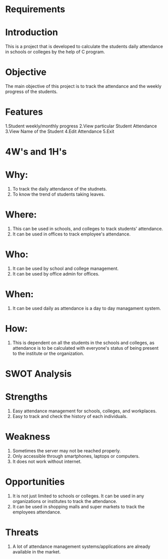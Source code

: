 # Requirements

# Introduction
This is a project that is developed to calculate the students daily attendance in schools or colleges by the help of C program.

# Objective
The main objective of this project is to track the attendance and the weekly progress of the students.

# Features
1.Student weekly/monthly progress
2.View particular Student Attendance
3.View Name of the Student
4.Edit Attendance
5.Exit

# 4W's and 1H's

# Why:
1. To track the daily attendance of the studnets.
2. To know the trend of students taking leaves.

# Where:
1. This can be used in schools, and colleges to track students' attendance.
2. It can be used in offices to track employee's attendance.

# Who:
1. It can be used by school and college management.
2. It can be used by office admin for offices.

# When:
1. It can be used daily as attendance is a day to day managament system.

# How:
1. This is dependent on all the students in the schools and colleges, as attendance is to be calculated with everyone's status of being present to the institute or the organization.

# SWOT Analysis

# Strengths
1. Easy attendance management for schools, colleges, and workplaces.
2. Easy to track and check the history of each individuals.

# Weakness
1. Sometimes the server may not be reached properly.
2. Only accessible through smartphones, laptops or computers.
3. It does not work without internet.

# Opportunities
1. It is not just limited to schools or colleges. It can be used in any organizations or institutes to track the attendance. 
2. It can be used in shopping malls and super markets to track the employees attendance.

# Threats
1. A lot of attendance management systems/applications are already available in the market.





 
